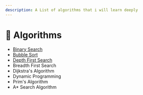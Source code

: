 ```yaml
---
description: A List of algorithms that i will learn deeply
---
```


# 🤖 Algorithms

* [Binary Search](binary-search.md)
* [Bubble Sort](bubble-sort.md)
* [Depth First Search](depth-first-search.md)
* Breadth First Search
* Dijkstra's Algorithm
* Dynamic Programming
* Prim's Algorithm
* A\* Search Algorithm
